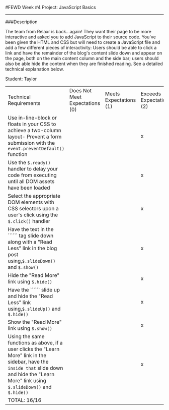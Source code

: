 #FEWD Week #4 Project: JavaScript Basics

---


###Description


The team from Relaxr is back...again! They want their page to be more interactive and asked you to add JavaScript to their source code. You've been given the HTML and CSS but will need to create a JavaScript file and add a few different pieces of interactivity:  Users should be able to click a link and have the remainder of the blog's content slide down and appear on the page, both on the main content column and the side bar; users should also be able hide the content when they are finished reading. See a detailed technical explanation below.

Student: Taylor

|                                                                                                                                                                                                                     |                                |                        |                          |
|---------------------------------------------------------------------------------------------------------------------------------------------------------------------------------------------------------------------|--------------------------------|------------------------|--------------------------|
| Technical Requirements                                                                                                                                                                                              | Does Not Meet Expectations (0) | Meets Expectations (1) | Exceeds Expectations (2) |
| Use in-line-block or floats in your CSS to achieve a two-column layout- Prevent a form submission with the ```event.preventDefault()``` function                                                                    |                                |                        |            x              |
| Use the ```$.ready()``` handler to delay your code from executing until all DOM assets have been loaded                                                                                                             |                                |                        |            x               |
| Select the appropriate DOM elements with CSS selectors upon a user's click using the ```$.click()``` handler                                                                                                        |                                |                        |            x               |
| Have the text in the `````` tag slide down along with a "Read Less" link in the blog post using,```$.slideDown()``` and ```$.show()```                                                                              |                                |                        |            x               |
| Hide the "Read More" link using ```$.hide()```                                                                                                                                                                      |                                |                        |            x               |
| Have the `````` slide up and hide the "Read Less" link using,```$.slideUp()``` and ```$.hide()```                                                                                                                   |                                |                        |            x               |
| Show the "Read More" link using ```$.show()```                                                                                                                                                                      |                                |                        |            x               |
| Using the same functions as above, if a user clicks the "Learn More" link in the sidebar, have the `````` inside that `````` slide down and hide the "Learn More" link using ```$.slideDown()``` and ```$.hide()``` |                                |                        |            x               |
| TOTAL: 16/16                                                                                                                                                                                                    |                                |                        |                          |
